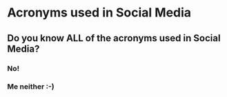 # Acronyms used in Social Media
## Do you know ALL of the acronyms used in Social Media?
### No!
### Me neither :-)
